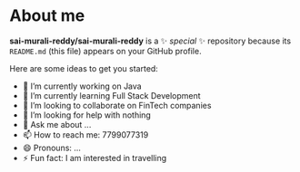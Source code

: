 # About me


**sai-murali-reddy/sai-murali-reddy** is a ✨ _special_ ✨ repository because its `README.md` (this file) appears on your GitHub profile.

Here are some ideas to get you started:

- 🔭 I’m currently working on Java
- 🌱 I’m currently learning Full Stack Development
- 👯 I’m looking to collaborate on FinTech companies
- 🤔 I’m looking for help with nothing
- 💬 Ask me about ...
- 📫 How to reach me: 7799077319
- 😄 Pronouns: ...
- ⚡ Fun fact: I am interested in travelling
